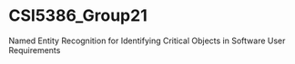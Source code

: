 # CSI5386_Group21
Named Entity Recognition for Identifying Critical Objects in Software User Requirements
